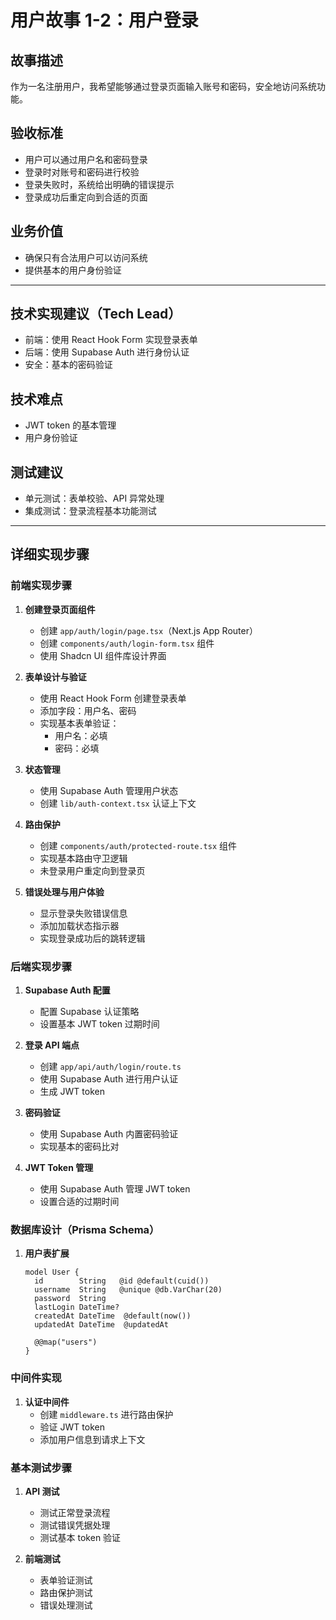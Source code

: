 # 用户故事 1-2：用户登录

## 故事描述

作为一名注册用户，我希望能够通过登录页面输入账号和密码，安全地访问系统功能。

## 验收标准

- 用户可以通过用户名和密码登录
- 登录时对账号和密码进行校验
- 登录失败时，系统给出明确的错误提示
- 登录成功后重定向到合适的页面

## 业务价值

- 确保只有合法用户可以访问系统
- 提供基本的用户身份验证

---

## 技术实现建议（Tech Lead）

- 前端：使用 React Hook Form 实现登录表单
- 后端：使用 Supabase Auth 进行身份认证
- 安全：基本的密码验证

## 技术难点

- JWT token 的基本管理
- 用户身份验证

## 测试建议

- 单元测试：表单校验、API 异常处理
- 集成测试：登录流程基本功能测试

---

## 详细实现步骤

### 前端实现步骤

1. **创建登录页面组件**
   - 创建 `app/auth/login/page.tsx`（Next.js App Router）
   - 创建 `components/auth/login-form.tsx` 组件
   - 使用 Shadcn UI 组件库设计界面

2. **表单设计与验证**
   - 使用 React Hook Form 创建登录表单
   - 添加字段：用户名、密码
   - 实现基本表单验证：
     - 用户名：必填
     - 密码：必填

3. **状态管理**
   - 使用 Supabase Auth 管理用户状态
   - 创建 `lib/auth-context.tsx` 认证上下文

4. **路由保护**
   - 创建 `components/auth/protected-route.tsx` 组件
   - 实现基本路由守卫逻辑
   - 未登录用户重定向到登录页

5. **错误处理与用户体验**
   - 显示登录失败错误信息
   - 添加加载状态指示器
   - 实现登录成功后的跳转逻辑

### 后端实现步骤

1. **Supabase Auth 配置**
   - 配置 Supabase 认证策略
   - 设置基本 JWT token 过期时间

2. **登录 API 端点**
   - 创建 `app/api/auth/login/route.ts`
   - 使用 Supabase Auth 进行用户认证
   - 生成 JWT token

3. **密码验证**
   - 使用 Supabase Auth 内置密码验证
   - 实现基本的密码比对

4. **JWT Token 管理**
   - 使用 Supabase Auth 管理 JWT token
   - 设置合适的过期时间

### 数据库设计（Prisma Schema）

1. **用户表扩展**
   ```prisma
   model User {
     id        String   @id @default(cuid())
     username  String   @unique @db.VarChar(20)
     password  String
     lastLogin DateTime?
     createdAt DateTime  @default(now())
     updatedAt DateTime  @updatedAt
     
     @@map("users")
   }
   ```

### 中间件实现

1. **认证中间件**
   - 创建 `middleware.ts` 进行路由保护
   - 验证 JWT token
   - 添加用户信息到请求上下文

### 基本测试步骤

1. **API 测试**
   - 测试正常登录流程
   - 测试错误凭据处理
   - 测试基本 token 验证

2. **前端测试**
   - 表单验证测试
   - 路由保护测试
   - 错误处理测试

